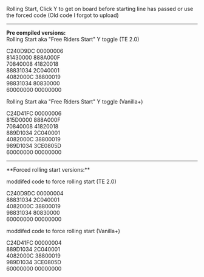 Rolling Start, Click Y to get on board before starting line has passed or use the forced code
(Old code I forgot to upload)  

<hr>

**Pre compiled versions:**  
Rolling Start aka "Free Riders Start" Y toggle (TE 2.0)  

C240D9DC 00000006  
81430000 888A000F  
70840008 41820018  
88831034 2C040001  
4082000C 38800019  
98831034 80830000  
60000000 00000000  
  
Rolling Start aka "Free Riders Start" Y toggle (Vanilla+)  

C24D41FC 00000006  
815D0000 888A000F  
70840008 41820018  
889D1034 2C040001  
4082000C 38800019  
989D1034 3CE0805D  
60000000 00000000  

<hr>
**Forced rolling start versions:**

moddifed code to force rolling start (TE 2.0)  

C240D9DC 00000004  
88831034 2C040001  
4082000C 38800019  
98831034 80830000  
60000000 00000000  

moddifed code to force rolling start (Vanilla+)  

C24D41FC 00000004  
889D1034 2C040001  
4082000C 38800019  
989D1034 3CE0805D  
60000000 00000000  
